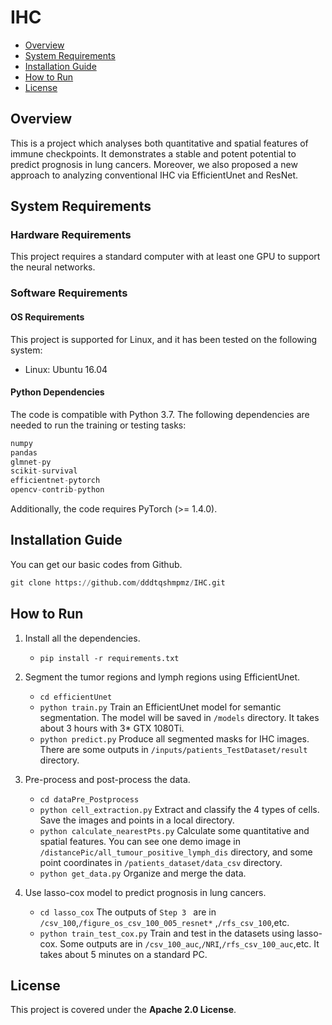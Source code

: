 # IHC

- [Overview](#overview)
- [System Requirements](#system-requirements)
- [Installation Guide](#installation-guide)
- [How to Run](#how-to-run)
- [License](#license)

## Overview

This is a project which analyses both quantitative and spatial features of immune checkpoints. It demonstrates a stable and potent potential to predict prognosis in lung cancers. Moreover, we also proposed a new approach to analyzing conventional IHC via EfficientUnet and ResNet.

## System Requirements

### Hardware Requirements

This project requires a standard computer with at least one GPU to support the neural networks.

### Software Requirements

#### OS Requirements

This project is supported for Linux, and it has been tested on the following system:

+ Linux: Ubuntu 16.04 

#### Python Dependencies

The code is compatible with Python 3.7. The following dependencies are needed to run the training or testing tasks:

```python
numpy
pandas
glmnet-py
scikit-survival
efficientnet-pytorch
opencv-contrib-python
```
Additionally, the code requires PyTorch (>= 1.4.0).

## Installation Guide

You can get our basic codes from Github.

```python
git clone https://github.com/dddtqshmpmz/IHC.git
```

## How to Run

1. Install all the  dependencies.
	+ `pip install -r requirements.txt`
	
2. Segment the tumor regions and lymph regions using EfficientUnet.

   + `cd efficientUnet `
   + `python train.py` Train an EfficientUnet model for semantic segmentation. The model will be saved in `/models`  directory. It takes about 3 hours with 3* GTX 1080Ti.
   + `python predict.py` Produce all segmented masks for IHC images. There are some outputs in `/inputs/patients_TestDataset/result`  directory.

3. Pre-process and post-process the data.
   + `cd dataPre_Postprocess` 
   + `python cell_extraction.py`  Extract and classify the 4 types of cells. Save the images and  points in a local directory.
   + `python calculate_nearestPts.py` Calculate some quantitative and spatial features. You can see one demo image in `/distancePic/all_tumour_positive_lymph_dis`  directory, and some point coordinates in `/patients_dataset/data_csv` directory.
   + `python get_data.py` Organize and merge the data.

4. Use lasso-cox model to predict prognosis in lung cancers.
   + `cd lasso_cox` The outputs of `Step 3 ` are in `/csv_100`,`/figure_os_csv_100_005_resnet*` ,`/rfs_csv_100`,etc.
   + `python train_test_cox.py`  Train and test in the datasets using lasso-cox. Some outputs are in `/csv_100_auc`,`/NRI`,`/rfs_csv_100_auc`,etc. It takes about 5 minutes on a standard PC.

## License

This project is covered under the **Apache 2.0 License**.